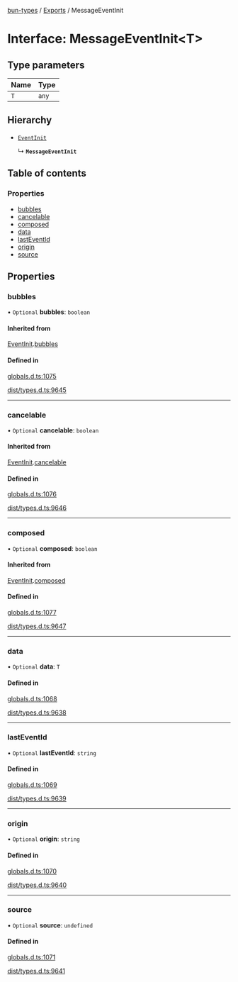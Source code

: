 [bun-types](https://github.com/oven-sh/bun-types/blob/master/api-docs/README.md) / [Exports](https://github.com/oven-sh/bun-types/blob/master/api-docs/modules.md) / MessageEventInit

# Interface: MessageEventInit<T\>

## Type parameters

| Name | Type |
| :------ | :------ |
| `T` | `any` |

## Hierarchy

- [`EventInit`](https://github.com/oven-sh/bun-types/blob/master/api-docs/interfaces/EventInit.md)

  ↳ **`MessageEventInit`**

## Table of contents

### Properties

- [bubbles](https://github.com/oven-sh/bun-types/blob/master/api-docs/interfaces/MessageEventInit.md#bubbles)
- [cancelable](https://github.com/oven-sh/bun-types/blob/master/api-docs/interfaces/MessageEventInit.md#cancelable)
- [composed](https://github.com/oven-sh/bun-types/blob/master/api-docs/interfaces/MessageEventInit.md#composed)
- [data](https://github.com/oven-sh/bun-types/blob/master/api-docs/interfaces/MessageEventInit.md#data)
- [lastEventId](https://github.com/oven-sh/bun-types/blob/master/api-docs/interfaces/MessageEventInit.md#lasteventid)
- [origin](https://github.com/oven-sh/bun-types/blob/master/api-docs/interfaces/MessageEventInit.md#origin)
- [source](https://github.com/oven-sh/bun-types/blob/master/api-docs/interfaces/MessageEventInit.md#source)

## Properties

### bubbles

• `Optional` **bubbles**: `boolean`

#### Inherited from

[EventInit](https://github.com/oven-sh/bun-types/blob/master/api-docs/interfaces/EventInit.md).[bubbles](https://github.com/oven-sh/bun-types/blob/master/api-docs/interfaces/EventInit.md#bubbles)

#### Defined in

[globals.d.ts:1075](https://github.com/valgaze/bun-types/blob/6f8dbf8/globals.d.ts#L1075)

[dist/types.d.ts:9645](https://github.com/valgaze/bun-types/blob/6f8dbf8/dist/types.d.ts#L9645)

___

### cancelable

• `Optional` **cancelable**: `boolean`

#### Inherited from

[EventInit](https://github.com/oven-sh/bun-types/blob/master/api-docs/interfaces/EventInit.md).[cancelable](https://github.com/oven-sh/bun-types/blob/master/api-docs/interfaces/EventInit.md#cancelable)

#### Defined in

[globals.d.ts:1076](https://github.com/valgaze/bun-types/blob/6f8dbf8/globals.d.ts#L1076)

[dist/types.d.ts:9646](https://github.com/valgaze/bun-types/blob/6f8dbf8/dist/types.d.ts#L9646)

___

### composed

• `Optional` **composed**: `boolean`

#### Inherited from

[EventInit](https://github.com/oven-sh/bun-types/blob/master/api-docs/interfaces/EventInit.md).[composed](https://github.com/oven-sh/bun-types/blob/master/api-docs/interfaces/EventInit.md#composed)

#### Defined in

[globals.d.ts:1077](https://github.com/valgaze/bun-types/blob/6f8dbf8/globals.d.ts#L1077)

[dist/types.d.ts:9647](https://github.com/valgaze/bun-types/blob/6f8dbf8/dist/types.d.ts#L9647)

___

### data

• `Optional` **data**: `T`

#### Defined in

[globals.d.ts:1068](https://github.com/valgaze/bun-types/blob/6f8dbf8/globals.d.ts#L1068)

[dist/types.d.ts:9638](https://github.com/valgaze/bun-types/blob/6f8dbf8/dist/types.d.ts#L9638)

___

### lastEventId

• `Optional` **lastEventId**: `string`

#### Defined in

[globals.d.ts:1069](https://github.com/valgaze/bun-types/blob/6f8dbf8/globals.d.ts#L1069)

[dist/types.d.ts:9639](https://github.com/valgaze/bun-types/blob/6f8dbf8/dist/types.d.ts#L9639)

___

### origin

• `Optional` **origin**: `string`

#### Defined in

[globals.d.ts:1070](https://github.com/valgaze/bun-types/blob/6f8dbf8/globals.d.ts#L1070)

[dist/types.d.ts:9640](https://github.com/valgaze/bun-types/blob/6f8dbf8/dist/types.d.ts#L9640)

___

### source

• `Optional` **source**: `undefined`

#### Defined in

[globals.d.ts:1071](https://github.com/valgaze/bun-types/blob/6f8dbf8/globals.d.ts#L1071)

[dist/types.d.ts:9641](https://github.com/valgaze/bun-types/blob/6f8dbf8/dist/types.d.ts#L9641)
